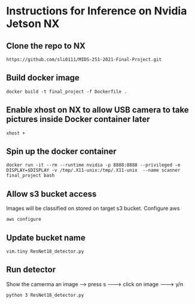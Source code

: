# Instructions for Inference on Nvidia Jetson NX

## Clone the repo to NX
```
https://github.com/sli0111/MIDS-251-2021-Final-Project.git
```

## Build docker image
```
docker build -t final_project -f Dockerfile .
```

## Enable xhost on NX to allow USB camera to take pictures inside Docker container later
```
xhost +
```

## Spin up the docker container
```
docker run -it --rm --runtime nvidia -p 8888:8888 --privileged -e DISPLAY=$DISPLAY -v /tmp/.X11-unix:/tmp/.X11-unix  --name scanner final_project bash
```

## Allow s3 bucket access 
Images will be classified on stored on target s3 bucket.  Configure aws
```
aws configure
```

## Update bucket name
```
vim.tiny ResNet18_detector.py
```

## Run detector
Show the camerma an image --> press s ---> click on image ---> y/n
```
python 3 ResNet18_detector.py
```

